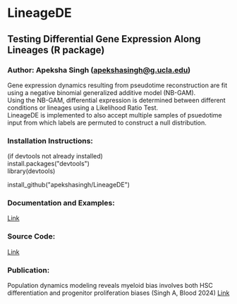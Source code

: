 # LineageDE
## Testing Differential Gene Expression Along Lineages (R package)

### Author: Apeksha Singh (apekshasingh@g.ucla.edu)

Gene expression dynamics resulting from pseudotime reconstruction are fit using a negative binomial generalized additive model (NB-GAM).  
Using the NB-GAM, differential expression is determined between different conditions or lineages using a Likelihood Ratio Test.  
LineageDE is implemented to also accept multiple samples of psuedotime input from which labels are permuted to construct a null distribution.

### Installation Instructions:

(if devtools not already installed)  
install.packages("devtools")  
library(devtools)

install_github("apekshasingh/LineageDE")

### Documentation and Examples:

[Link](https://apekshasingh.github.io/LineageDE/)

### Source Code:

[Link](https://github.com/apekshasingh/LineageDE/)

### Publication:
Population dynamics modeling reveals myeloid bias involves both HSC differentiation and progenitor proliferation biases (Singh A, Blood 2024)
[Link](https://doi.org/10.1182/blood.2024025598)
